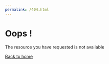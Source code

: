 ```yaml
---
permalink: /404.html
---
```

# Oops !
The resource you have requested is not available

[Back to home](https://krisangle.github.io/crypto)
